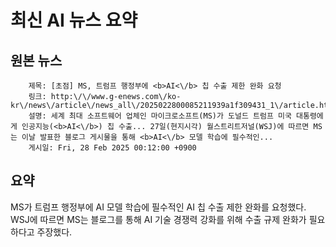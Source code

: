 # 최신 AI 뉴스 요약

## 원본 뉴스
		제목: [초점] MS, 트럼프 행정부에 <b>AI<\/b> 칩 수출 제한 완화 요청
		링크: http:\/\/www.g-enews.com\/ko-kr\/news\/article\/news_all\/2025022800085211939a1f309431_1\/article.html
		설명: 세계 최대 소프트웨어 업체인 마이크로소프트(MS)가 도널드 트럼프 미국 대통령에게 인공지능(<b>AI<\/b>) 칩 수출... 27일(현지시각) 월스트리트저널(WSJ)에 따르면 MS는 이날 발표한 블로그 게시물을 통해 <b>AI<\/b> 모델 학습에 필수적인... 
		게시일: Fri, 28 Feb 2025 00:12:00 +0900


## 요약
MS가 트럼프 행정부에 AI 모델 학습에 필수적인 AI 칩 수출 제한 완화를 요청했다. WSJ에 따르면 MS는 블로그를 통해 AI 기술 경쟁력 강화를 위해 수출 규제 완화가 필요하다고 주장했다.
